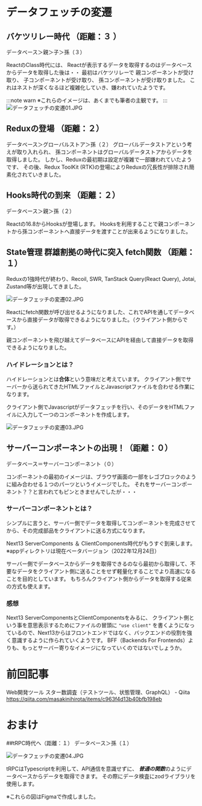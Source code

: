 <!--
title:   イメージで見るReactのデータ取得、fetch方法の変遷
tags:    Next.js,React,fetch,tRPC
id:      8314940ef3b47d84c179
private: false
-->
# データフェッチの変遷

## バケツリレー時代 （距離：３ ）
データベース＞親＞子＞孫（３）

ReactのClass時代には、
Reactが表示するデータを取得するのはデータベースからデータを取得した後は・・
最初はバケツリレーで
親コンポーネントが受け取り、
子コンポーネントが受け取り、
孫コンポーネントが受け取りました。
これはネストが深くなるほど複雑化していき、嫌われていたようです。

:::note warn
※これらのイメージは、あくまでも筆者の主観です。
:::
![データフェッチの変遷01.JPG](https://qiita-image-store.s3.ap-northeast-1.amazonaws.com/0/44761/c062f546-a94b-eafc-1a34-695fcc803a52.jpeg)

## Reduxの登場 （距離：２）
データベース＞グローバルストア＞孫（２）
グローバルデータストアという考えが取り入れられ、
孫コンポーネントはグローバルデータストアからデータを取得しました。
しかし、Reduxの最初期は設定が複雑で一部嫌われていたようです、
その後、Redux ToolKit (RTK)の登場によりReduxの冗長性が排除され簡素化されていきました。

## Hooks時代の到来 （距離：２）
データベース＞親＞孫（２）

Reactの16.8からHooksが登場します。
Hooksを利用することで親コンポーネントから孫コンポーネントへ直接データを渡すことが出来るようになりました。

## State管理 群雄割拠の時代に突入 fetch関数 （距離：１）
Reduxの1強時代が終わり、Recoil, SWR, TanStack Query(React Query),
Jotai, Zustand等が出現してきました。

![データフェッチの変遷02.JPG](https://qiita-image-store.s3.ap-northeast-1.amazonaws.com/0/44761/43558919-b3cc-a83f-212e-8579156bde87.jpeg)

Reactにfetch関数が呼び出せるようになりました、これでAPIを通してデータベースから直接データが取得できるようになりました。（クライアント側からです。）

親コンポーネントを飛び越えてデータベースにAPIを経由して直接データを取得できるようになりました。

### ハイドレーションとは？
ハイドレーションとは**合体**という意味だと考えています。
クライアント側でサーバーから送られてきたHTMLファイルとJavascriptファイルを合わせる作業になります。

クライアント側でJavascriptがデータフェッチを行い、そのデータをHTMLファイルに入力して一つのコンポーネントを作成します。

![データフェッチの変遷03.JPG](https://qiita-image-store.s3.ap-northeast-1.amazonaws.com/0/44761/bc5eb50f-c67e-622c-70b3-c1b8ec16faf5.jpeg)

## サーバーコンポーネントの出現！（距離：０）
データベース＝サーバーコンポーネント（０）

コンポーネントの最初のイメージは、ブラウザ画面の一部をレゴブロックのように組み合わせる１つのパーツというイメージでした。
それをサーバーコンポーネント？？と言われてもピンときませんでしたが・・・

### サーバーコンポーネントとは？
シンプルに言うと、サーバー側でデータを取得してコンポーネントを完成させてから、その完成部品をクライアントに送る方式になります。

Next13 ServerComponents ＆ ClientComponents時代がもうすぐ到来します。
※appディレクトリは現在ベータバージョン（2022年12月24日）

サーバー側でデータベースからデータを取得できるのなら最初から取得して、不要なデータをクライアント側に送ることをせず軽量化することでより高速になることを目的としています。
もちろんクライアント側からデータを取得する従来の方式も使えます。

### 感想
Next13 ServerComponentsとClientComponentsをみるに、
クライアント側という事を意思表示するためにファイルの冒頭に
`"use client"`
を書くようになっているので、Next13からはフロントエンドではなく、バックエンドの役割を強く意識するように作られていくようです。
BFF（Backends For Frontends）よりも、もっとサーバー寄りなイメージになっていくのではないでしょうか。

# 前回記事
Web開発ツール スター数調査（テストツール、状態管理、GraphQL） - Qiita
https://qiita.com/masakinihirota/items/c963f4d13b40bfb198eb

# おまけ
##tRPC時代へ（距離：１）
データベース＞孫（１）

![データフェッチの変遷04.JPG](https://qiita-image-store.s3.ap-northeast-1.amazonaws.com/0/44761/88e43e49-070c-ed3d-aba9-8f3de3964b80.jpeg)

tRPCはTypescriptを利用して、API通信を意識せずに、 ***普通の関数***のようにデータベースからデータを取得できます。
その際にデータ検査にzodライブラリを使用します。

※これらの図はFigmaで作成しました。